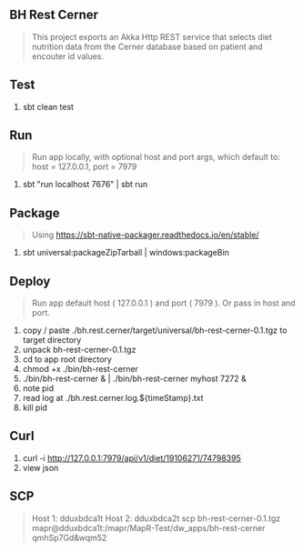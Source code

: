BH Rest Cerner
--------------
>This project exports an Akka Http REST service that selects diet nutrition data from the Cerner database based on
>patient and encouter id values.

Test
----
1. sbt clean test

Run
---
>Run app locally, with optional host and port args, which default to: host = 127.0.0.1, port = 7979
1. sbt "run localhost 7676" | sbt run

Package
-------
>Using https://sbt-native-packager.readthedocs.io/en/stable/
1. sbt universal:packageZipTarball | windows:packageBin

Deploy
------
>Run app default host ( 127.0.0.1 ) and port ( 7979 ). Or pass in host and port.
1. copy / paste ./bh.rest.cerner/target/universal/bh-rest-cerner-0.1.tgz to target directory
2. unpack bh-rest-cerner-0.1.tgz
3. cd to app root directory
4. chmod +x ./bin/bh-rest-cerner
5. ./bin/bh-rest-cerner & | ./bin/bh-rest-cerner myhost 7272 &
6. note pid
7. read log at ./bh.rest.cerner.log.${timeStamp}.txt
8. kill pid

Curl
----
1. curl -i http://127.0.0.1:7979/api/v1/diet/19106271/74798395
2. view json

SCP
---
>Host 1: dduxbdca1t
>Host 2: dduxbdca2t
>scp bh-rest-cerner-0.1.tgz mapr@dduxbdca1t:/mapr/MapR-Test/dw_apps/bh-rest-cerner qmhSp7Gd&wqm52
